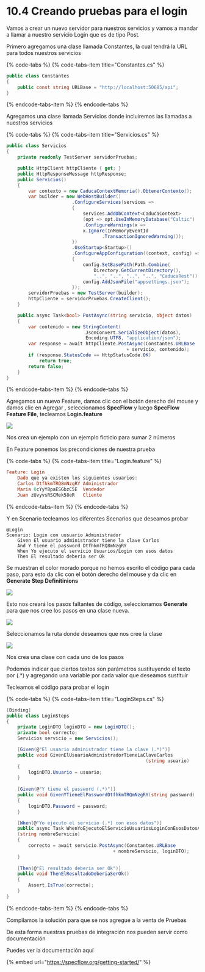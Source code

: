 # 10.4 Creando pruebas para el login

Vamos a crear un nuevo servidor para nuestros servicios y vamos a mandar a llamar a nuestro servicio Login que es de tipo Post.

Primero agregamos una clase llamada Constantes, la cual tendrá la URL para todos nuestros servicios

{% code-tabs %}
{% code-tabs-item title="Constantes.cs" %}
```csharp
public class Constantes
{
    public const string URLBase = "http://localhost:50685/api";
}
```
{% endcode-tabs-item %}
{% endcode-tabs %}

Agregamos una clase llamada Servicios donde incluiremos las llamadas a nuestros servicios

{% code-tabs %}
{% code-tabs-item title="Servicios.cs" %}
```csharp
public class Servicios
{
    private readonly TestServer servidorPruebas;

    public HttpClient httpCliente { get; }
    public HttpResponseMessage httpResponse;
    public Servicios()
    {
        var contexto = new CaducaContextMemoria().ObtenerContexto();
        var builder = new WebHostBuilder()
                        .ConfigureServices(services =>
                        {
                            services.AddDbContext<CaducaContext>
                            (opt => opt.UseInMemoryDatabase("Caltic")
                            .ConfigureWarnings(x => 
                            x.Ignore(InMemoryEventId
                                   .TransactionIgnoredWarning)));
                        })
                        .UseStartup<Startup>()                          
                        .ConfigureAppConfiguration((context, config) =>
                        {
                            config.SetBasePath(Path.Combine(
                                Directory.GetCurrentDirectory(),
                                "..", "..", "..", "..", "CaducaRest"));
                            config.AddJsonFile("appsettings.json");
                        });
        servidorPruebas = new TestServer(builder);
        httpCliente = servidorPruebas.CreateClient();   
    }

    public async Task<bool> PostAsync(string servicio, object datos)
    {
        var contenido = new StringContent(
                             JsonConvert.SerializeObject(datos), 
                             Encoding.UTF8, "application/json");
        var response = await httpCliente.PostAsync(Constantes.URLBase
                                            + servicio, contenido);
        if (response.StatusCode == HttpStatusCode.OK)
            return true;
        return false;
    }
}

```
{% endcode-tabs-item %}
{% endcode-tabs %}

Agregamos un nuevo Feature, damos clic con el botón derecho del mouse y damos clic en Agregar , seleccionamos **SpecFlow** y luego **SpecFlow Feature File**, tecleamos **Login.feature**

![](../.gitbook/assets/image%20%2844%29.png)

Nos crea un ejemplo con un ejemplo ficticio para sumar 2 números

En Feature ponemos las precondiciones de nuestra prueba

{% code-tabs %}
{% code-tabs-item title="Login.feature" %}
```haskell
Feature: Login
	Dado que ya existen los siguientes usuarios:
	Carlos DtfhkmTRQ8mNzgRY Administrador
	Maria 8cYyY8paESGbzC5E  Vendedor
	Juan zUvyvsRSCMek58eR   Cliente
```
{% endcode-tabs-item %}
{% endcode-tabs %}

Y en Scenario tecleamos los diferentes Scenarios que deseamos probar

```text
@Login
Scenario: Login con uusuario Administrador
	Given El usuario administrador tiene la clave Carlos
	And Y tiene el password DtfhkmTRQ8mNzgRY	
	When Yo ejecuto el servicio Usuarios/Login con esos datos
	Then El resultado deberia ser Ok 
```

Se muestran el color morado porque no hemos escrito el código para cada paso, para esto da clic con el botón derecho del mouse y da  clic en **Generate Step Definitinions**

![](../.gitbook/assets/image%20%2883%29.png)

Esto nos creará los pasos faltantes de código, seleccionamos **Generate** para que nos cree los pasos en una clase nueva.

![](../.gitbook/assets/image%20%28128%29.png)

Seleccionamos la ruta donde deseamos que nos cree la clase

![](../.gitbook/assets/image%20%28219%29.png)

Nos crea una clase con cada uno de los pasos

Podemos indicar que ciertos textos son parámetros sustituyendo el texto por \(.\*\) y agregando una variable por cada valor que deseamos sustituir

Tecleamos el código para probar el login

{% code-tabs %}
{% code-tabs-item title="LoginSteps.cs" %}
```csharp
[Binding]
public class LoginSteps
{
    private LoginDTO loginDTO = new LoginDTO();
    private bool correcto;
    Servicios servicio = new Servicios();

    [Given(@"El usuario administrador tiene la clave (.*)")]
    public void GivenElUsuarioAdministradorTieneLaClaveCarlos
                                                   (string usuario)
    {
        loginDTO.Usuario = usuario;
    }
        
    [Given(@"Y tiene el password (.*)")]
    public void GivenYTieneElPasswordDtfhkmTRQmNzgRY(string password)
    {
        loginDTO.Password = password;
    }

    [When(@"Yo ejecuto el servicio (.*) con esos datos")]
    public async Task WhenYoEjecutoElServicioUsuariosLoginConEsosDatosAsync
    (string nombreServicio)
    {          
        correcto = await servicio.PostAsync(Constantes.URLBase 
                                       + nombreServicio, loginDTO);
    }
        
    [Then(@"El resultado deberia ser Ok")]
    public void ThenElResultadoDeberiaSerOk()
    {
        Assert.IsTrue(correcto);           
    }
}
```
{% endcode-tabs-item %}
{% endcode-tabs %}

Compilamos la solución para que se nos agregue a la venta de Pruebas

De esta forma nuestras pruebas de integración nos pueden servir como documentación

Puedes ver la documentación aquí

{% embed url="https://specflow.org/getting-started/" %}



